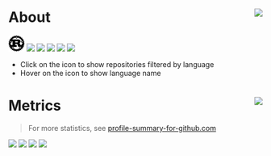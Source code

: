 <h1>About <img height="160" align="right" src="https://pentadecagon.vercel.app/api?duration=20"></h1>

<a title="Rust" href="https://github.com/floaterest?tab=repositories&language=rust"><img height="32" src="./rust.svg"></a>
<a title="Svelte" href="https://github.com/floaterest?tab=repositories&language=svelte"><img height="32" src="https://svelte.dev/favicon.png"></a>
<a title="TypeScript" href="https://github.com/floaterest?tab=repositories&language=typescript"><img height="32" src="https://cdn.jsdelivr.net/gh/devicons/devicon/icons/typescript/typescript-original.svg"></a>
<a title="Python" href="https://github.com/floaterest?tab=repositories&language=python"><img height="32" src="https://docs.python.org/3/_static/py.svg"></a>
<a title="C++" href="https://github.com/floaterest?tab=repositories&language=c%2B%2B"><img height="32" src="https://isocpp.org/assets/images/cpp_logo.png"></a>
    <a title="C#" href="https://github.com/floaterest?tab=repositories&language=c%23"><img height="32" src="https://cdn.jsdelivr.net/gh/devicons/devicon/icons/csharp/csharp-original.svg"></a>
  - Click on the icon to show repositories filtered by language
  - Hover on the icon to show language name

<h1>Metrics <img height="50" align="right" src="https://floaterest.vercel.app/api/count/floaterest"></h1>

> For more statistics, see [profile-summary-for-github.com](https://profile-summary-for-github.com/user/floaterest)

<!--
const f = (h1,h2,w2) => {
    const w1 = h2 / h1 * w2;
    const t = w1 + w2;
    return {
        width1: ((w1/t-0.005)*100).toFixed(2)+'%',
        width2: ((w2/t-0.005)*100).toFixed(2)+'%',
    }
}
-->
<span>
<img align="top" width="55.5%" src="https://floaterest.github.io/floaterest/base.svg">
<img align="top" width="44.0%" src="https://floaterest.github.io/floaterest/calendar.svg">
</span>

<span>
<img width="41.5%" src="https://floaterest.github.io/floaterest/language.svg">
<img width="57.5%" src="https://github-readme-streak-stats.herokuapp.com/?user=floaterest&background=0f0f0f&border=5e5e5e&stroke=f1f1f1&ring=39c5bb&fire=ff6680&currStreakNum=ffe666&currStreakLabel=39c5bb&sideNums=f1f1f1&sideLabels=39c5bb&dates=b8b8b8&date_format=Y-m-d">
</span>
